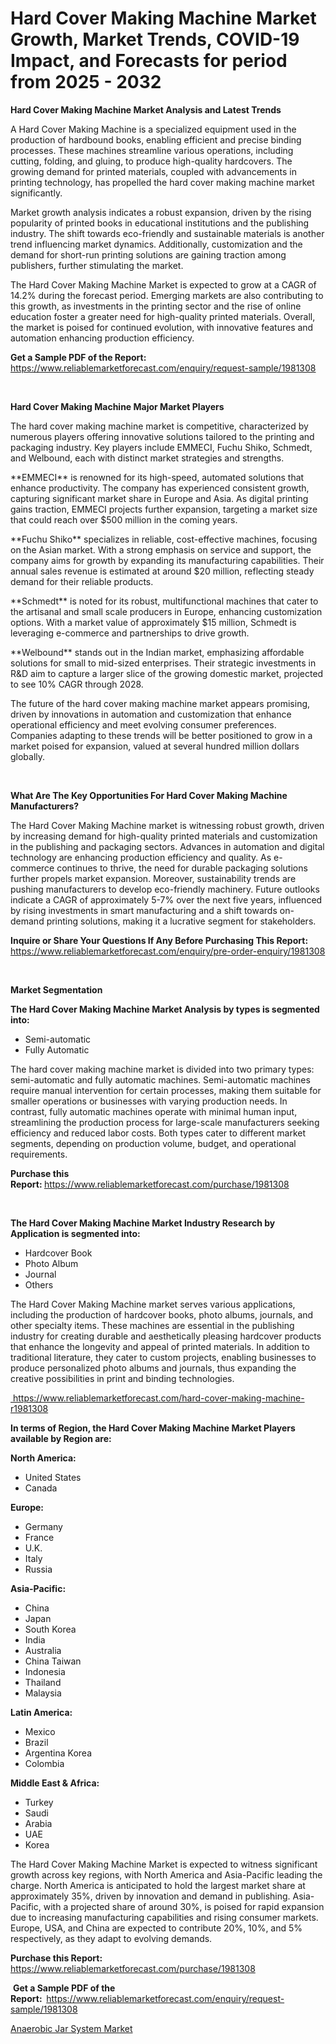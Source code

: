 <p><h1>Hard Cover Making Machine Market Growth, Market Trends, COVID-19 Impact, and Forecasts for period from 2025 - 2032</h1></p><p><strong>Hard Cover Making Machine Market Analysis and Latest Trends</strong></p>
<p><p>A Hard Cover Making Machine is a specialized equipment used in the production of hardbound books, enabling efficient and precise binding processes. These machines streamline various operations, including cutting, folding, and gluing, to produce high-quality hardcovers. The growing demand for printed materials, coupled with advancements in printing technology, has propelled the hard cover making machine market significantly. </p><p>Market growth analysis indicates a robust expansion, driven by the rising popularity of printed books in educational institutions and the publishing industry. The shift towards eco-friendly and sustainable materials is another trend influencing market dynamics. Additionally, customization and the demand for short-run printing solutions are gaining traction among publishers, further stimulating the market.</p><p>The Hard Cover Making Machine Market is expected to grow at a CAGR of 14.2% during the forecast period. Emerging markets are also contributing to this growth, as investments in the printing sector and the rise of online education foster a greater need for high-quality printed materials. Overall, the market is poised for continued evolution, with innovative features and automation enhancing production efficiency.</p></p>
<p><strong>Get a Sample PDF of the Report:&nbsp;</strong> <a href="https://www.reliablemarketforecast.com/enquiry/request-sample/1981308?utm_campaign=2723&utm_medium=2&utm_source=Github&utm_content=ia&utm_term=10042025&utm_id=hard-cover-making-machine">https://www.reliablemarketforecast.com/enquiry/request-sample/1981308</a></p>
<p>&nbsp;</p>
<p><strong>Hard Cover Making Machine Major Market Players</strong></p>
<p><p>The hard cover making machine market is competitive, characterized by numerous players offering innovative solutions tailored to the printing and packaging industry. Key players include EMMECI, Fuchu Shiko, Schmedt, and Welbound, each with distinct market strategies and strengths.</p><p>**EMMECI** is renowned for its high-speed, automated solutions that enhance productivity. The company has experienced consistent growth, capturing significant market share in Europe and Asia. As digital printing gains traction, EMMECI projects further expansion, targeting a market size that could reach over $500 million in the coming years.</p><p>**Fuchu Shiko** specializes in reliable, cost-effective machines, focusing on the Asian market. With a strong emphasis on service and support, the company aims for growth by expanding its manufacturing capabilities. Their annual sales revenue is estimated at around $20 million, reflecting steady demand for their reliable products.</p><p>**Schmedt** is noted for its robust, multifunctional machines that cater to the artisanal and small scale producers in Europe, enhancing customization options. With a market value of approximately $15 million, Schmedt is leveraging e-commerce and partnerships to drive growth.</p><p>**Welbound** stands out in the Indian market, emphasizing affordable solutions for small to mid-sized enterprises. Their strategic investments in R&D aim to capture a larger slice of the growing domestic market, projected to see 10% CAGR through 2028.</p><p>The future of the hard cover making machine market appears promising, driven by innovations in automation and customization that enhance operational efficiency and meet evolving consumer preferences. Companies adapting to these trends will be better positioned to grow in a market poised for expansion, valued at several hundred million dollars globally.</p></p>
<p>&nbsp;</p>
<p><strong>What Are The Key Opportunities For Hard Cover Making Machine Manufacturers?</strong></p>
<p><p>The Hard Cover Making Machine market is witnessing robust growth, driven by increasing demand for high-quality printed materials and customization in the publishing and packaging sectors. Advances in automation and digital technology are enhancing production efficiency and quality. As e-commerce continues to thrive, the need for durable packaging solutions further propels market expansion. Moreover, sustainability trends are pushing manufacturers to develop eco-friendly machinery. Future outlooks indicate a CAGR of approximately 5-7% over the next five years, influenced by rising investments in smart manufacturing and a shift towards on-demand printing solutions, making it a lucrative segment for stakeholders.</p></p>
<p><strong>Inquire or Share Your Questions If Any Before Purchasing This Report:</strong> <a href="https://www.reliablemarketforecast.com/enquiry/pre-order-enquiry/1981308?utm_campaign=2723&utm_medium=2&utm_source=Github&utm_content=ia&utm_term=10042025&utm_id=hard-cover-making-machine">https://www.reliablemarketforecast.com/enquiry/pre-order-enquiry/1981308</a></p>
<p>&nbsp;</p>
<p><strong>Market Segmentation</strong></p>
<p><strong>The Hard Cover Making Machine Market Analysis by types is segmented into:</strong></p>
<p><ul><li>Semi-automatic</li><li>Fully Automatic</li></ul></p>
<p><p>The hard cover making machine market is divided into two primary types: semi-automatic and fully automatic machines. Semi-automatic machines require manual intervention for certain processes, making them suitable for smaller operations or businesses with varying production needs. In contrast, fully automatic machines operate with minimal human input, streamlining the production process for large-scale manufacturers seeking efficiency and reduced labor costs. Both types cater to different market segments, depending on production volume, budget, and operational requirements.</p></p>
<p><strong>Purchase this Report:&nbsp;</strong><a href="https://www.reliablemarketforecast.com/purchase/1981308?utm_campaign=2723&utm_medium=2&utm_source=Github&utm_content=ia&utm_term=10042025&utm_id=hard-cover-making-machine">https://www.reliablemarketforecast.com/purchase/1981308</a></p>
<p>&nbsp;</p>
<p><strong>The Hard Cover Making Machine Market Industry Research by Application is segmented into:</strong></p>
<p><ul><li>Hardcover Book</li><li>Photo Album</li><li>Journal</li><li>Others</li></ul></p>
<p><p>The Hard Cover Making Machine market serves various applications, including the production of hardcover books, photo albums, journals, and other specialty items. These machines are essential in the publishing industry for creating durable and aesthetically pleasing hardcover products that enhance the longevity and appeal of printed materials. In addition to traditional literature, they cater to custom projects, enabling businesses to produce personalized photo albums and journals, thus expanding the creative possibilities in print and binding technologies.</p></p>
<p><a href="https://www.reliablemarketforecast.com/hard-cover-making-machine-r1981308?utm_campaign=2723&utm_medium=2&utm_source=Github&utm_content=ia&utm_term=10042025&utm_id=hard-cover-making-machine">&nbsp;https://www.reliablemarketforecast.com/hard-cover-making-machine-r1981308</a></p>
<p><strong>In terms of Region, the Hard Cover Making Machine Market Players available by Region are:</strong></p>
<p>
    <p> <strong> North America: </strong>
        <ul>
            <li>United States</li>
            <li>Canada</li>
        </ul>
        </p> 
    <p> <strong> Europe: </strong>
        <ul>
            <li>Germany</li>
            <li>France</li>
            <li>U.K.</li>
            <li>Italy</li>
            <li>Russia</li>
        </ul>
        </p> 
    <p> <strong> Asia-Pacific: </strong>
        <ul>
            <li>China</li>
            <li>Japan</li>
            <li>South Korea</li>
            <li>India</li>
            <li>Australia</li>
            <li>China Taiwan</li>
            <li>Indonesia</li>
            <li>Thailand</li>
            <li>Malaysia</li>
        </ul>
        </p> 
    <p> <strong> Latin America: </strong>
        <ul>
            <li>Mexico</li>
            <li>Brazil</li>
            <li>Argentina Korea</li>
            <li>Colombia</li>
        </ul>
        </p> 
    <p> <strong> Middle East & Africa: </strong>
        <ul>
            <li>Turkey</li>
            <li>Saudi</li>
            <li>Arabia</li>
            <li>UAE</li>
            <li>Korea</li>
        </ul>
    </p>
    </p>
<p><p>The Hard Cover Making Machine Market is expected to witness significant growth across key regions, with North America and Asia-Pacific leading the charge. North America is anticipated to hold the largest market share at approximately 35%, driven by innovation and demand in publishing. Asia-Pacific, with a projected share of around 30%, is poised for rapid expansion due to increasing manufacturing capabilities and rising consumer markets. Europe, USA, and China are expected to contribute 20%, 10%, and 5% respectively, as they adapt to evolving demands.</p></p>
<p><strong>Purchase this Report: </strong><a href="https://www.reliablemarketforecast.com/purchase/1981308?utm_campaign=2723&utm_medium=2&utm_source=Github&utm_content=ia&utm_term=10042025&utm_id=hard-cover-making-machine">https://www.reliablemarketforecast.com/purchase/1981308</a></p>
<p>&nbsp;<strong>Get a Sample PDF of the Report:&nbsp;&nbsp;</strong><a href="https://www.reliablemarketforecast.com/enquiry/request-sample/1981308?utm_campaign=2723&utm_medium=2&utm_source=Github&utm_content=ia&utm_term=10042025&utm_id=hard-cover-making-machine">https://www.reliablemarketforecast.com/enquiry/request-sample/1981308</a></p>
<p><strong></strong></p>
<p><p><a href="https://github.com/ardgenoud/Market-Research-Report-List-1/blob/main/anaerobic-jar-system-market.md?utm_campaign=2723&utm_medium=2&utm_source=Github&utm_content=ia&utm_term=10042025&utm_id=hard-cover-making-machine">Anaerobic Jar System Market</a></p></p>